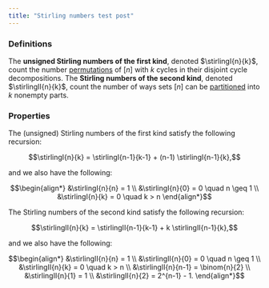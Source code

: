 ```yaml
---
title: "Stirling numbers test post"
---
```




### Definitions
<!--start-->
The **unsigned Stirling numbers of the first kind**, denoted $\stirlingI{n}{k}$, count the number [permutations](permutations) of $[n]$ with $k$ cycles in their disjoint cycle decompositions. The **Stirling numbers of the second kind**, denoted $\stirlingII{n}{k}$, count the number of ways sets $[n]$ can be [partitioned](set_partitions) into $k$ nonempty parts.
<!--end-->

### Properties
The (unsigned) Stirling numbers of the first kind satisfy the following recursion: 

$$\stirlingI{n}{k} = \stirlingI{n-1}{k-1} + (n-1) \stirlingI{n-1}{k},$$

and we also have the following: 

$$\begin{align*} &\stirlingI{n}{n} = 1 \\ &\stirlingI{n}{0} = 0 \quad n \geq 1 \\
&\stirlingI{n}{k} = 0 \quad k > n
\end{align*}$$

The Stirling numbers of the second kind satisfy the following recursion:

$$\stirlingII{n}{k} = \stirlingII{n-1}{k-1} + k \stirlingII{n-1}{k},$$ 

and we also have the following:

$$\begin{align*} &\stirlingII{n}{n} = 1 \\ &\stirlingII{n}{0} = 0 \quad n \geq 1 \\
&\stirlingII{n}{k} = 0 \quad k > n \\
&\stirlingII{n}{n-1} = \binom{n}{2} \\
&\stirlingII{n}{1} = 1 \\
&\stirlingII{n}{2} = 2^{n-1} - 1.
\end{align*}$$